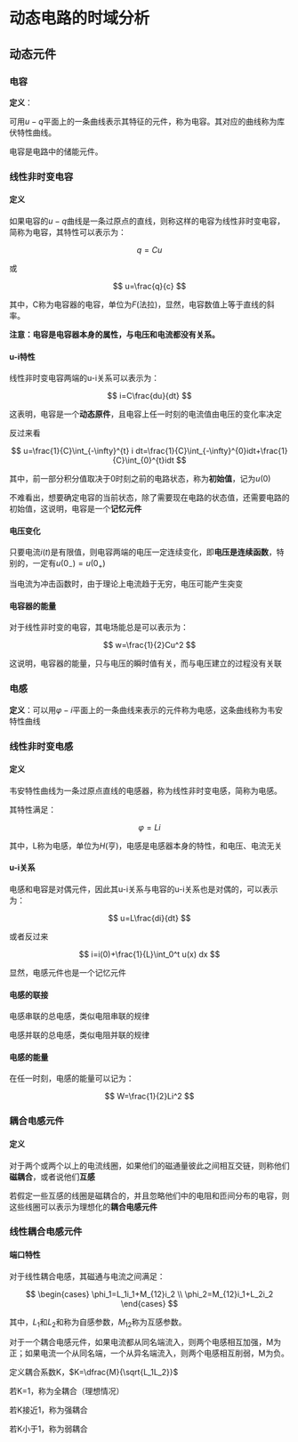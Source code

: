 # 动态电路的时域分析

## 动态元件

### 电容

**定义**：

可用$u-q$平面上的一条曲线表示其特征的元件，称为电容。其对应的曲线称为库伏特性曲线。

电容是电路中的储能元件。

### 线性非时变电容

#### 定义

如果电容的$u-q$曲线是一条过原点的直线，则称这样的电容为线性非时变电容，简称为电容，其特性可以表示为：

$$
q=Cu
$$

或

$$
u=\frac{q}{c}
$$

其中，C称为电容器的电容，单位为$F$(法拉)，显然，电容数值上等于直线的斜率。

**注意：电容是电容器本身的属性，与电压和电流都没有关系。**

#### u-i特性

线性非时变电容两端的u-i关系可以表示为：

$$
i=C\frac{du}{dt}
$$

这表明，电容是一个**动态原件**，且电容上任一时刻的电流值由电压的变化率决定

反过来看

$$
u=\frac{1}{C}\int_{-\infty}^{t} i dt=\frac{1}{C}\int_{-\infty}^{0}idt+\frac{1}{C}\int_{0}^{t}idt
$$

其中，前一部分积分值取决于0时刻之前的电路状态，称为**初始值**，记为$u(0)$

不难看出，想要确定电容的当前状态，除了需要现在电路的状态值，还需要电路的初始值，这说明，电容是一个**记忆元件**

#### 电压变化

只要电流$i(t)$是有限值，则电容两端的电压一定连续变化，即**电压是连续函数**，特别的，一定有$u(0_-)=u(0_+)$

当电流为冲击函数时，由于理论上电流趋于无穷，电压可能产生突变

#### 电容器的能量

对于线性非时变的电容，其电场能总是可以表示为：

$$
w=\frac{1}{2}Cu^2
$$

这说明，电容器的能量，只与电压的瞬时值有关，而与电压建立的过程没有关联

### 电感

**定义**：可以用$\varphi-i$平面上的一条曲线来表示的元件称为电感，这条曲线称为韦安特性曲线

### 线性非时变电感

#### 定义

韦安特性曲线为一条过原点直线的电感器，称为线性非时变电感，简称为电感。

其特性满足：

$$
\varphi=L i
$$

其中，L称为电感，单位为$H$(亨)，电感是电感器本身的特性，和电压、电流无关

#### u-i关系

电感和电容是对偶元件，因此其u-i关系与电容的u-i关系也是对偶的，可以表示为：

$$
u=L\frac{di}{dt}
$$

或者反过来

$$
i=i(0)+\frac{1}{L}\int_0^t u(x) dx
$$

显然，电感元件也是一个记忆元件

#### 电感的联接

电感串联的总电感，类似电阻串联的规律

电感并联的总电感，类似电阻并联的规律

#### 电感的能量

在任一时刻，电感的能量可以记为：

$$
W=\frac{1}{2}Li^2
$$

### 耦合电感元件

#### 定义

对于两个或两个以上的电流线圈，如果他们的磁通量彼此之间相互交链，则称他们**磁耦合**，或者说他们**互感**

若假定一些互感的线圈是磁耦合的，并且忽略他们中的电阻和匝间分布的电容，则这些线圈可以表示为理想化的**耦合电感元件**

### 线性耦合电感元件

#### 端口特性

对于线性耦合电感，其磁通与电流之间满足：

$$
\begin{cases}
\phi_1=L_1i_1+M_{12}i_2 \\
\phi_2=M_{12}i_1+L_2i_2
\end{cases}
$$

其中，$L_1$和$L_2$和称为自感参数，$M_{12}$称为互感参数。

对于一个耦合电感元件，如果电流都从同名端流入，则两个电感相互加强，M为正；如果电流一个从同名端，一个从异名端流入，则两个电感相互削弱，M为负。

定义耦合系数K，$K=\dfrac{M}{\sqrt{L_1L_2}}$

若K=1，称为全耦合（理想情况）

若K接近1，称为强耦合

若K小于1，称为弱耦合
